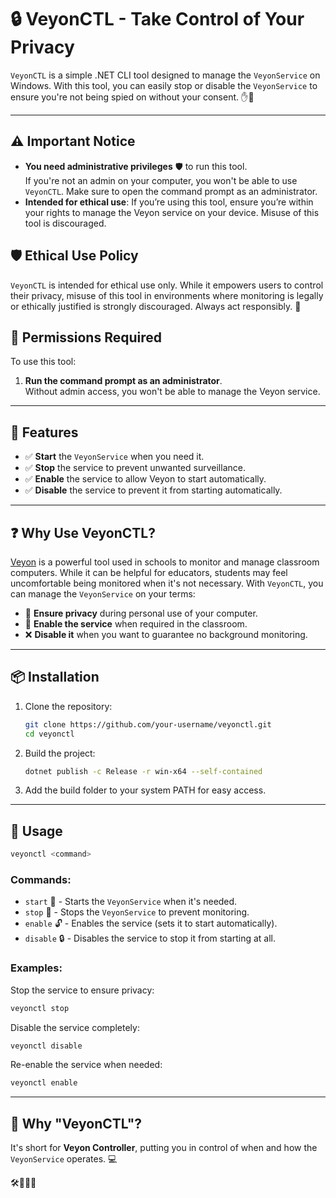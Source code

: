 # 🔒 VeyonCTL - Take Control of Your Privacy

`VeyonCTL` is a simple .NET CLI tool designed to manage the `VeyonService` on Windows. With this tool, you can easily stop or disable the `VeyonService` to ensure you're not being spied on without your consent. ✋👀

---

## ⚠️ Important Notice

- **You need administrative privileges** 🛡️ to run this tool.  
  If you're not an admin on your computer, you won't be able to use `VeyonCTL`. Make sure to open the command prompt as an administrator.
- **Intended for ethical use**: If you’re using this tool, ensure you’re within your rights to manage the Veyon service on your device. Misuse of this tool is discouraged.

## 🛡️ Ethical Use Policy
`VeyonCTL` is intended for ethical use only. While it empowers users to control their privacy, misuse of this tool in environments where monitoring is legally or ethically justified is strongly discouraged. Always act responsibly. 🙌

## 🔧 Permissions Required
To use this tool: 
1. **Run the command prompt as an administrator**.  
   Without admin access, you won't be able to manage the Veyon service.
---

## 🌟 Features
- ✅ **Start** the `VeyonService` when you need it.
- ✅ **Stop** the service to prevent unwanted surveillance.
- ✅ **Enable** the service to allow Veyon to start automatically.
- ✅ **Disable** the service to prevent it from starting automatically.

---

## ❓ Why Use VeyonCTL?

[Veyon](https://github.com/veyon/veyon) is a powerful tool used in schools to monitor and manage classroom computers. While it can be helpful for educators, students may feel uncomfortable being monitored when it's not necessary. With `VeyonCTL`, you can manage the `VeyonService` on your terms:

- 🔐 **Ensure privacy** during personal use of your computer.
- 🔄 **Enable the service** when required in the classroom.
- ❌ **Disable it** when you want to guarantee no background monitoring.

---

## 📦 Installation
1. Clone the repository:
   ```bash
   git clone https://github.com/your-username/veyonctl.git
   cd veyonctl
   ```

2. Build the project:
   ```bash
   dotnet publish -c Release -r win-x64 --self-contained
   ```

3. Add the build folder to your system PATH for easy access.

---

## 🏃 Usage
```bash
veyonctl <command>
```

### Commands:
- `start`   🚀 - Starts the `VeyonService` when it's needed.
- `stop`    🛑 - Stops the `VeyonService` to prevent monitoring.
- `enable`  🔓 - Enables the service (sets it to start automatically).
- `disable` 🔒 - Disables the service to stop it from starting at all.

### Examples:
Stop the service to ensure privacy:
```bash
veyonctl stop
```

Disable the service completely:
```bash
veyonctl disable
```

Re-enable the service when needed:
```bash
veyonctl enable
```

---

## 🔎 Why "VeyonCTL"?
It's short for **Veyon Controller**, putting you in control of when and how the `VeyonService` operates. 💻

🛠️🎩👨‍🦱
